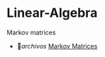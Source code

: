 # Linear-Algebra
Markov matrices
- :file_folder:_archivos_
[Markov Matrices](Cadenas_de_Markov_(1).pdf)

